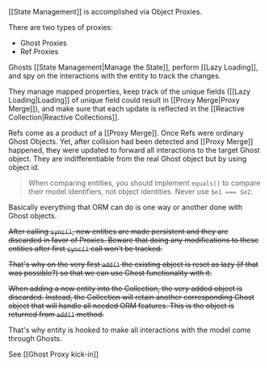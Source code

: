 [[State Management]] is accomplished via Object Proxies.

There are two types of proxies:
- Ghost Proxies
- Ref Proxies

Ghosts [[State Management|Manage the State]], perform [[Lazy Loading]], and spy on the interactions with the entity to track the changes. 

They manage mapped properties, keep track of the unique fields ([[Lazy Loading|Loading]] of unique field could result in [[Proxy Merge|Proxy Merge]]), and make sure that each update is reflected in the [[Reactive Collection|Reactive Collections]].

Refs come as a product of a [[Proxy Merge]]. Once Refs were ordinary Ghost Objects. Yet, after collision had been detected and [[Proxy Merge]] happened, they were updated to forward all interactions to the target Ghost object. They are indifferentiable from the real Ghost object but by using object id.

> When comparing entities, you should implement `equals()` to compare their model identifiers, not object identities. Never use `$e1 === $e2`.

Basically everything that ORM can do is one way or another done with Ghost objects.

<s>After calling `sync()`, new entities are made persistent and they are discarded in favor of Proxies. Beware that doing any modifications to these entities after first `sync()` call won't be tracked.</s>

<s>That's why on the very first `add()` the existing object is reset as lazy (if that was possible?) so that we can use Ghost functionality with it.</s>

<s>When adding a new entity into the Collection, the very added object is discarded. Instead, the Collection will retain another corresponding Ghost object that will handle all needed ORM features. This is the object is returned from `add()` method.</s>

That's why entity is hooked to make all interactions with the model come through Ghosts. 

See [[Ghost Proxy kick-in]]


